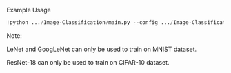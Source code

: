 Example Usage

```python
!python .../Image-Classification/main.py --config .../Image-Classification/config/config.yaml
```

Note:

LeNet and GoogLeNet can only be used to train on MNIST dataset.

ResNet-18 can only be used to train on CIFAR-10 dataset.

